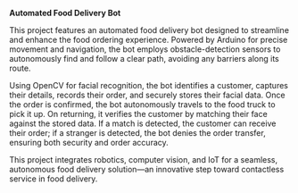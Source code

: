 **Automated Food Delivery Bot**

This project features an automated food delivery bot designed to streamline and enhance the food ordering experience. Powered by Arduino for precise movement and navigation, the bot employs obstacle-detection sensors to autonomously find and follow a clear path, avoiding any barriers along its route.

Using OpenCV for facial recognition, the bot identifies a customer, captures their details, records their order, and securely stores their facial data. Once the order is confirmed, the bot autonomously travels to the food truck to pick it up. On returning, it verifies the customer by matching their face against the stored data. If a match is detected, the customer can receive their order; if a stranger is detected, the bot denies the order transfer, ensuring both security and order accuracy.

This project integrates robotics, computer vision, and IoT for a seamless, autonomous food delivery solution—an innovative step toward contactless service in food delivery.
